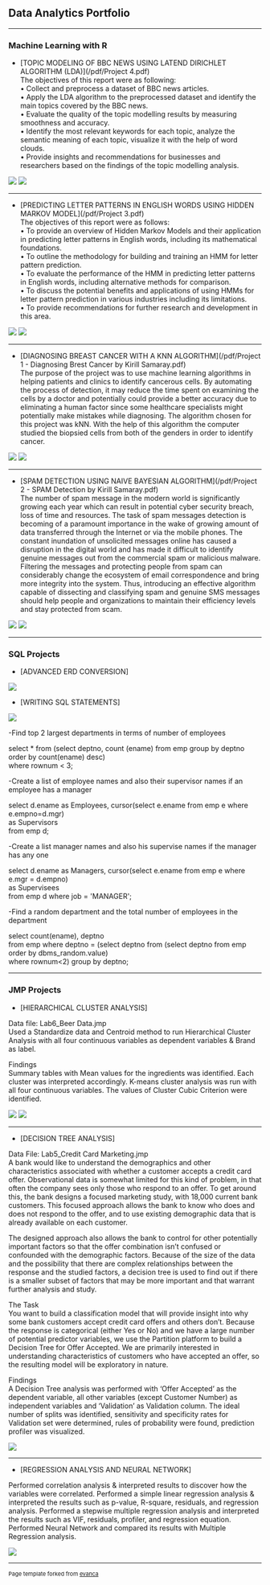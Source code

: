 ## Data Analytics Portfolio

---

### Machine Learning with R 

- [TOPIC MODELING OF BBC NEWS USING LATEND DIRICHLET ALGORITHM (LDA)](/pdf/Project 4.pdf)  
The objectives of this report were as following:  
• Collect and preprocess a dataset of BBC news articles.  
• Apply the LDA algorithm to the preprocessed dataset and identify the main topics covered by the BBC news.  
• Evaluate the quality of the topic modelling results by measuring smoothness and accuracy.  
• Identify the most relevant keywords for each topic, analyze the semantic meaning of each topic, visualize it with the help of word clouds.  
• Provide insights and recommendations for businesses and researchers based on the findings of the topic modelling analysis.   
 
<img src="images/pic20.jpg?raw=true"/>
<img src="images/pic31.jpg?raw=true"/>

---    


- [PREDICTING LETTER PATTERNS IN ENGLISH WORDS USING HIDDEN MARKOV MODEL](/pdf/Project 3.pdf)  
The objectives of this report were as follows:  
• To provide an overview of Hidden Markov Models and their application in predicting letter patterns in English words, including its mathematical foundations.  
• To outline the methodology for building and training an HMM for letter pattern prediction.  
• To evaluate the performance of the HMM in predicting letter patterns in English words, including alternative methods for comparison.  
• To discuss the potential benefits and applications of using HMMs for letter pattern prediction in various industries including its limitations.  
• To provide recommendations for further research and development in this area.    

<img src="images/screen 1.jpg?raw=true"/>
<img src="images/screen 32.jpg?raw=true"/>  

---  




- [DIAGNOSING BREAST CANCER WITH A KNN ALGORITHM](/pdf/Project 1 - Diagnosing Brest Cancer by Kirill Samaray.pdf)  
The purpose of the project was to use machine learning algorithms in helping patients and clinics to identify cancerous cells. By automating the process of detection, it may reduce the time spent on examining the cells by a doctor and potentially could provide a better accuracy due to eliminating a human factor since some healthcare specialists might potentially make mistakes while diagnosing. The algorithm chosen for this project was kNN. With the help of this algorithm the computer studied the biopsied cells from both of the genders in order to identify cancer.  


<img src="images/project 1 crosstable.jpg?raw=true"/>
<img src="images/project 1 tables comparison.jpg?raw=true"/>



---


- [SPAM DETECTION USING NAIVE BAYESIAN ALGORITHM](/pdf/Project 2 - SPAM Detection by Kirill Samaray.pdf)  
The number of spam message in the modern world is significantly growing each year which can result in potential cyber security breach, loss of time and resources. The task of spam messages detection is becoming of a paramount importance in the wake of growing amount of data transferred through the Internet or via the mobile phones. The constant inundation of unsolicited messages online has caused a disruption in the digital world and has made it difficult to identify genuine messages out from the commercial spam or malicious malware. Filtering the messages and protecting people from spam can considerably change the ecosystem of email correspondence and bring more integrity into the system. Thus, introducing an effective algorithm capable of dissecting and classifying spam and genuine SMS messages should help people and organizations to maintain their efficiency levels and stay protected from scam.  


<img src="images/visualizing 1.jpg?raw=true"/>
<img src="images/algorithm 1.jpg?raw=true"/>


---

### SQL Projects

- [ADVANCED ERD CONVERSION]  

<img src="images/SQL 1.png?raw=true"/>  


- [WRITING SQL STATEMENTS]    

<img src="images/SQL 2.jpg?raw=true"/>  

-Find top 2 largest departments in terms of number of employees  

select * from (select deptno, count (ename) from emp group by deptno order by count(ename) desc)  
where rownum < 3;  

-Create a list of employee names and also their supervisor names if an employee has a manager  

select d.ename as Employees, cursor(select e.ename from emp e where e.empno=d.mgr)    
as Supervisors  
from emp d;  

-Create a list manager names and also his supervise names if the manager has any one  

select d.ename as Managers, cursor(select e.ename from emp e where e.mgr = d.empno)  
as Supervisees  
from emp d where job = 'MANAGER';  

-Find a random department and the total number of employees in the department  

select count(ename), deptno  
from emp where deptno = (select deptno from (select deptno from emp order by dbms_random.value)  
where rownum<2) group by deptno;  



---

### JMP Projects

- [HIERARCHICAL CLUSTER ANALYSIS]  


Data file: Lab6_Beer Data.jmp  
Used a Standardize data and Centroid method to run Hierarchical Cluster Analysis
with all four continuous variables as dependent variables & Brand as label.  

  Findings  
  Summary tables with Mean values for the ingredients was identified. Each cluster was interpreted accordingly. K-means cluster analysis was run with all four         continuous variables. The values of Cluster Cubic Criterion were identified.   

<img src="images/JMP 1.jpg?raw=true"/>
<img src="images/JMP 2.jpg?raw=true"/>

---

- [DECISION TREE ANALYSIS] 


Data File: Lab5_Credit Card Marketing.jmp  
A bank would like to understand the demographics and other characteristics associated with whether a customer accepts a credit card offer. Observational data is somewhat limited for this kind of problem, in that often the company sees only those who respond to an offer. To get around this, the bank designs a focused marketing study, with 18,000 current bank customers. This focused approach allows the bank to know who does and does not respond to the offer, and to use existing demographic data that is already available on each customer. 

  The designed approach also allows the bank to control for other potentially important factors so that the offer combination isn’t confused or confounded with the     demographic factors. Because of the size of the data and the possibility that there are complex relationships between the response and the studied factors, a         decision tree is used to find out if there is a smaller subset of factors that may be more important and that warrant further analysis and study.

  The Task   
  You want to build a classification model that will provide insight into why some bank customers accept credit card offers and others don’t. Because the response is   categorical (either Yes or No) and we have a large number of potential predictor variables, we use the Partition platform to build a Decision Tree for Offer         Accepted. We are primarily interested in understanding characteristics of customers who have accepted an offer, so the resulting model will be exploratory in         nature.

  Findings  
  A Decision Tree analysis was performed with ‘Offer Accepted’ as the dependent variable, all other variables (except Customer Number) as independent variables and     ‘Validation’ as   Validation column. The ideal number of splits was identified, sensitivity and specificity rates for Validation set were determined, rules of probability were found, prediction profiler was visualized.  
  
  <img src="images/JMP 3.jpg?raw=true"/>  
  
---

- [REGRESSION ANALYSIS AND NEURAL NETWORK]  

Performed correlation analysis & interpreted results to discover how the variables were correlated. Performed a simple linear regression analysis & interpreted the results such as p-value, R-square, residuals, and regression analysis. Performed a stepwise multiple regression analysis and interpreted the results such as VIF, residuals, profiler, and regression equation. Performed Neural Network and compared its results with Multiple Regression analysis.  


<img src="images/JMP 4.jpg?raw=true"/>  


---
<p style="font-size:11px">Page template forked from <a href="https://github.com/evanca/quick-portfolio">evanca</a></p>
<!-- Remove above link if you don't want to attibute -->
